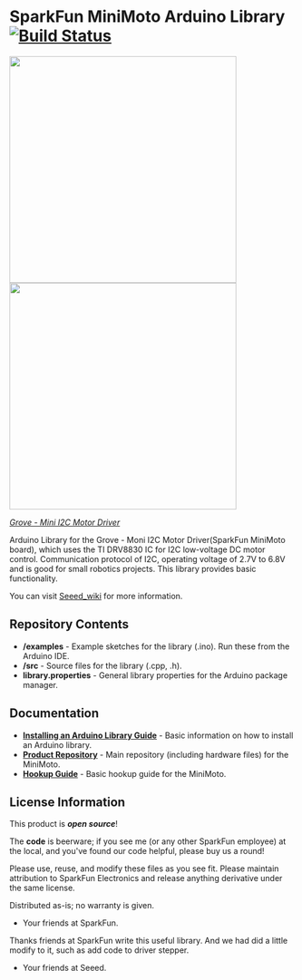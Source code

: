 SparkFun MiniMoto Arduino Library  [![Build Status](https://travis-ci.com/Seeed-Studio/Drv8830_Motor_Driver.svg?branch=master)](https://travis-ci.com/Seeed-Studio/Drv8830_Motor_Driver)
========================================

<img src=https://statics3.seeedstudio.com/images/product/105020010%202.jpg width=400><img src=https://statics3.seeedstudio.com/product/105020010%202_02.jpg width=400>

[*Grove - Mini I2C Motor Driver*](http://www.seeedstudio.com/depot/Grove%C2%A0%C2%A0I2C%C2%A0Mini%C2%A0Motor%C2%A0Driver-p-2508.html?cPath=91_92)

Arduino Library for the Grove - Moni I2C Motor Driver(SparkFun MiniMoto board), which uses the TI DRV8830 IC for I2C low-voltage DC motor control.
Communication protocol of I2C, operating voltage of 2.7V to 6.8V and is good for small robotics projects.
This library provides basic functionality.

You can visit [Seeed_wiki](http://wiki.seeedstudio.com/Grove-Mini_I2C_Motor_Driver_v1.0/) for more information.

Repository Contents
-------------------

* **/examples** - Example sketches for the library (.ino). Run these from the Arduino IDE. 
* **/src** - Source files for the library (.cpp, .h).
* **library.properties** - General library properties for the Arduino package manager. 

Documentation
--------------

* **[Installing an Arduino Library Guide](https://learn.sparkfun.com/tutorials/installing-an-arduino-library)** - Basic information on how to install an Arduino library.
* **[Product Repository](https://github.com/sparkfun/MiniMoto)** - Main repository (including hardware files) for the MiniMoto.
* **[Hookup Guide](https://learn.sparkfun.com/tutorials/minimoto-drv8830-hookup-guide)** - Basic hookup guide for the MiniMoto.


License Information
-------------------

This product is _**open source**_! 

The **code** is beerware; if you see me (or any other SparkFun employee) at the local, and you've found our code helpful, please buy us a round!

Please use, reuse, and modify these files as you see fit. Please maintain attribution to SparkFun Electronics and release anything derivative under the same license.

Distributed as-is; no warranty is given.

- Your friends at SparkFun.

Thanks friends at SparkFun write this useful library. And we had did a little modify to it, such as add code to driver stepper. 

- Your friends at Seeed.

